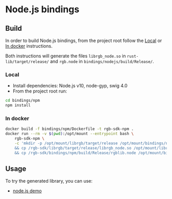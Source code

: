 # Node.js bindings

## Build

In order to build Node.js bindings, from the project root follow the
[Local](#local) or [In docker](#in-docker) instructions.

Both instructions will generate the files `librgb_node.so` in `rust-lib/target/release/`
and `rgb.node` in `bindings/nodejs/build/Release/`.

### Local

* Install dependencies: Node.js v10, node-gyp, swig 4.0
* From the project root run:
```bash
cd bindings/npm
npm install
```

### In docker

```bash
docker build -f bindings/npm/Dockerfile -t rgb-sdk-npm .
docker run --rm -v $(pwd):/opt/mount --entrypoint bash \
    rgb-sdk-npm \
    -c 'mkdir -p /opt/mount/librgb/target/release /opt/mount/bindings/npm/build/Release \
    && cp /rgb-sdk/librgb/target/release/librgb_node.so /opt/mount/librgb/target/release/librgb_node.so \
    && cp /rgb-sdk/bindings/npm/build/Release/rgblib.node /opt/mount/bindings/npm/build/Release/rgblib.node'
```

## Usage

To try the generated library, you can use:
- [node.js demo](/demo/nodejs)
